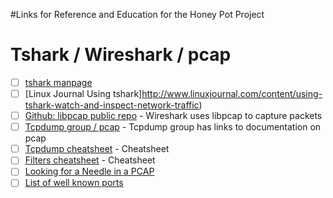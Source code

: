 #Links for Reference and Education for the Honey Pot Project

# Tshark / Wireshark / pcap
- [ ] [tshark manpage](https://www.wireshark.org/docs/man-pages/tshark.html)
- [ ] [Linux Journal Using tshark]http://www.linuxjournal.com/content/using-tshark-watch-and-inspect-network-traffic)
- [ ] [Github: libpcap public repo](https://github.com/the-tcpdump-group/libpcap) - Wireshark uses libpcap to capture packets
- [ ] [Tcpdump group / pcap](http://www.tcpdump.org/) - Tcpdump group has links to documentation on pcap
- [ ] [Tcpdump cheatsheet](http://packetlife.net/media/library/12/tcpdump.pdf) - Cheatsheet
- [ ] [Filters cheatsheet](http://packetlife.net/media/library/13/Wireshark_Display_Filters.pdf) - Cheatsheet
- [ ] [Looking for a Needle in a PCAP](http://blogs.cisco.com/security/finding-a-needle-in-a-pcap)
- [ ] [List of well known ports](https://en.wikipedia.org/wiki/List_of_TCP_and_UDP_port_numbers)
